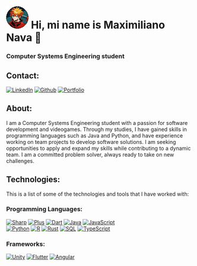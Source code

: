 # ![](https://github.com/MaxSNa15/MaxSNa15/blob/main/Icon.png) Hi, mi name is Maximiliano Nava 👋
### Computer Systems Engineering student

## Contact:

[![LinkedIn](https://img.shields.io/badge/LinkedIn-Max_Nava-029ef0?style=for-the-badge&logo=linkedin&logoColor=white&labelColor=101010)](https://www.linkedin.com/in/maxsnava/)
[![Github](https://img.shields.io/badge/Github-Max_Nava-152D3C?style=for-the-badge&logo=github&logoColor=white&labelColor=101010)](https://github.com/MaxSNa15)
[![Portfolio](https://img.shields.io/badge/Portfolio-MSN-938675?style=for-the-badge&logo=linktree&logoColor=white&labelColor=101010)](https://maxsna15.github.io/)

## About:
I am a Computer Systems Engineering student with a passion for software development and videogames. Through my studies, I have gained skills in programming languages such as Java and Python, and have experience working on team projects to develop software solutions. I am seeking opportunities to apply and expand my skills while contributing to a dynamic team. I am a committed problem solver, always ready to take on new challenges.

## Technologies:
This is a list of some of the technologies and tools that I have worked with:
<br>
### Programming Languages:
[![Sharp](https://img.shields.io/badge/C_Sharp-6D287E?style=for-the-badge&logo=csharp&logoColor=white&labelColor=101010)]()
[![Plus](https://img.shields.io/badge/C++-00599C?style=for-the-badge&logo=cplusplus&logoColor=white&labelColor=101010)]()
[![Dart](https://img.shields.io/badge/Dart-0175C2?style=for-the-badge&logo=dart&logoColor=white&labelColor=101010)]()
[![Java](https://img.shields.io/badge/Java-FD1413?style=for-the-badge&logo=coffeescript&logoColor=white&labelColor=101010)]()
[![JavaScript](https://img.shields.io/badge/javascript-F7DF1E?style=for-the-badge&logo=javascript&logoColor=white&labelColor=101010)]()
<br>
[![Python](https://img.shields.io/badge/Python-yellow?style=for-the-badge&logo=python&logoColor=white&labelColor=101010)]()
[![R](https://img.shields.io/badge/R-276DC3?style=for-the-badge&logo=r&logoColor=white&labelColor=101010)]()
[![Rust](https://img.shields.io/badge/Rust-F76D0A?style=for-the-badge&logo=rust&logoColor=white&labelColor=101010)]()
[![SQL](https://img.shields.io/badge/SQL-FCB908?style=for-the-badge&logo=liquibase&logoColor=white&labelColor=101010)]()
[![TypeScript](https://img.shields.io/badge/TypeScript-3178C6?style=for-the-badge&logo=typescript&logoColor=white&labelColor=101010)]()
<br>
### Frameworks: 
[![Unity](https://img.shields.io/badge/Unity-ffffff?style=for-the-badge&logo=unity&logoColor=white&labelColor=101010)]()
[![Flutter](https://img.shields.io/badge/Flutter-02569B?style=for-the-badge&logo=flutter&logoColor=white&labelColor=101010)]()
[![Angular](https://img.shields.io/badge/Angular-DD0031?style=for-the-badge&logo=angular&logoColor=white&labelColor=101010)]()
